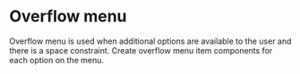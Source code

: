 # Overflow menu

Overflow menu is used when additional options are available to the user and there is a space constraint.
Create overflow menu item components for each option on the menu.
